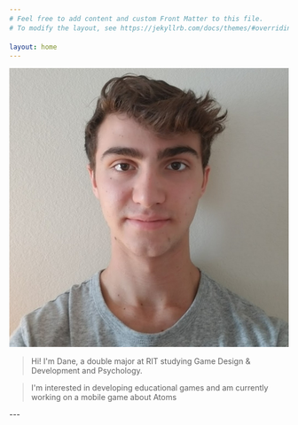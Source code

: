 ```yaml
---
# Feel free to add content and custom Front Matter to this file.
# To modify the layout, see https://jekyllrb.com/docs/themes/#overriding-theme-defaults

layout: home
---
```


<div class = "profile" markdown = "1"> 

<img class = "profile_image" src="/media/1024profile.jpg" alt = "profile">

> Hi! I'm Dane, a double major at RIT studying Game Design & Development and Psychology. 

> I'm interested in developing educational games and am currently working on a mobile game about Atoms

</div>
---
